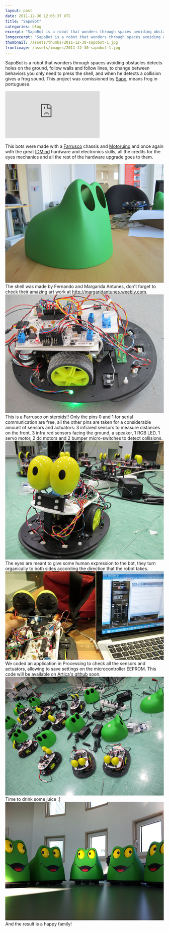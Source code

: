 ```yaml
---
layout: post
date: 2011-12-30 12:05:37 UTC
title: "SapoBot"
categories: blog
excerpt: "SapoBot is a robot that wonders through spaces avoiding obstacles detects holes on the ground, follow walls and follow lines, to change between behaviors you only need to press the shell, and when he detects a collision gives a frog sound. This project was comissioned by Sapo, means frog in portuguese."
longexcerpt: "SapoBot is a robot that wonders through spaces avoiding obstacles detects holes on the ground, follow walls and follow lines, to change between behaviors you only need to press the shell, and when he detects a collision gives a frog sound. This project was comissioned by Sapo, means frog in portuguese.This bots were made with a Farrusco chassis and Motoruino and once again with the great IDMind hardware and electronics skills, all the credits for the eyes mechanics and all the rest of the hardware upgrade goes to them."
thumbnail: /assets/thumbs/2011-12-30-sapobot-1.jpg
frontimage: /assets/images/2011-12-30-sapobot-1.jpg
---
```


SapoBot is a robot that wonders through spaces avoiding obstacles detects holes on the ground, follow walls and follow lines, to change between behaviors you only need to press the shell, and when he detects a collision gives a frog sound. This project was comissioned by <a href="http://sapo.pt">Sapo</a>, means frog in portuguese.

<div class="video-container"><iframe src="http://www.youtube.com/embed/ZhATUkaM5oI" frameborder="0" allowfullscreen></iframe></div>

This bots were made with a <a href="http://guibot.pt/farrusco">Farrusco</a> chassis and <a href="http://guibot.pt/motoruino">Motoruino</a> and once again with the great <a href="http://idmind.pt">IDMind</a> hardware and electronics skills, all the credits for the eyes mechanics and all the rest of the hardware upgrade goes to them.

<img class="postimage" src="/assets/images/2011-12-30-sapobot-1.jpg"/>
The shell was made by Fernando and Margarida Antunes, don't forget to check their amazing art work at <a href="http://margaridantunes.weebly.com">http://margaridantunes.weebly.com</a>.

<img class="postimage" src="/assets/images/2011-12-30-sapobot-2.jpg"/>
This is a Farrusco on steroids!! Only the pins 0 and 1 for serial communication are free, all the other pins are taken for a considerable amount of sensors and actuators: 3 infrared sensors to measure distances on the front, 3 infra red sensors facing the ground, a speaker, 1 RGB LED, 1 servo motor, 2 dc motors and 2 bumper micro-switches to detect collisions.

<img class="postimage" src="/assets/images/2011-12-30-sapobot-3.jpg"/>
The eyes are meant to give some human expression to the bot, they turn organically to both sides according the direction that the robot takes.

<img class="postimage" src="/assets/images/2011-12-30-sapobot-4.jpg"/>
We coded an application in Processing to check all the sensors and actuators, allowing to save settings on the microcontroller EEPROM. This code will be available on <a href="http://github.com/artica">Artica's github</a> soon.

<img class="postimage" src="/assets/images/2011-12-30-sapobot-5.jpg"/>
Time to drink some juice :]

<img class="postimage" src="/assets/images/2011-12-30-sapobot-6.jpg"/>
And the result is a happy family!